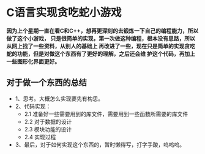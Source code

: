 # C语言实现贪吃蛇小游戏
  **因为上个星期一直在看C和C++，想再更深刻的去锻炼一下自己的编程能力，所以做了这个小游戏，
  只是很简单的实现，第一次做这种编程，根本没有思路，所以从网上找了一些资料，从别人的基础上
  再改进了一些，现在只是简单的实现贪吃蛇的功能，但是对做这个东西有了更好的理解，之后还会维
  护这个代码，再加上一些图形化界面更好。**


## 对于做一个东西的总结
* 1、思考。大概怎么实现要先有构思。
* 2、代码实现：
  * 2.1 准备好一些需要用到的库文件，需要用到一些函数所需要的库文件
  * 2.2 对于数据的设计
  * 2.3 模块功能的设计
  * 2.4 实现过程
* 3、最后，对于如何实现这个东西的，暂时懒得写，打字手酸，呜呜呜。
